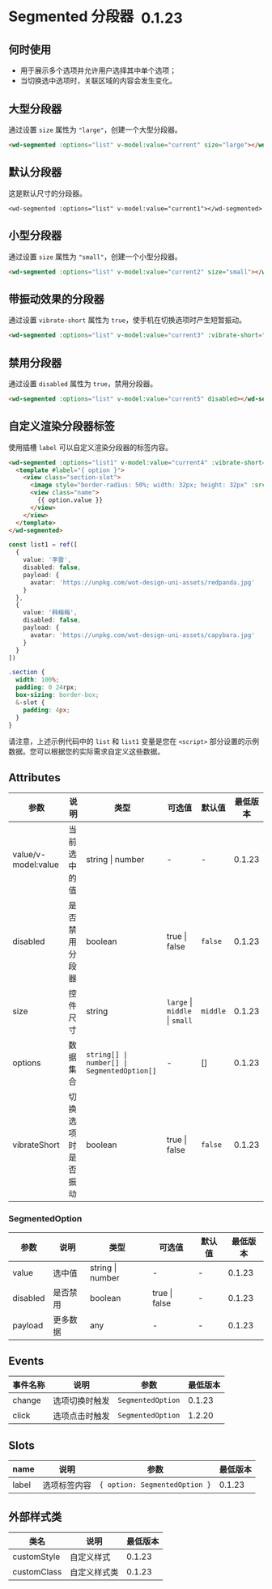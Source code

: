 <frame/>

# Segmented 分段器 <el-tag text style="vertical-align: middle;margin-left:8px;" effect="plain">0.1.23</el-tag>

## 何时使用
* 用于展示多个选项并允许用户选择其中单个选项；
* 当切换选中选项时，关联区域的内容会发生变化。


## 大型分段器

通过设置 `size` 属性为 `"large"`，创建一个大型分段器。

```html
<wd-segmented :options="list" v-model:value="current" size="large"></wd-segmented>
```

## 默认分段器

这是默认尺寸的分段器。

```vue
<wd-segmented :options="list" v-model:value="current1"></wd-segmented>
```

## 小型分段器

通过设置 `size` 属性为 `"small"`，创建一个小型分段器。

```html
<wd-segmented :options="list" v-model:value="current2" size="small"></wd-segmented>
```

## 带振动效果的分段器

通过设置 `vibrate-short` 属性为 `true`，使手机在切换选项时产生短暂振动。

```html
<wd-segmented :options="list" v-model:value="current3" :vibrate-short="true"></wd-segmented>
```

## 禁用分段器

通过设置 `disabled` 属性为 `true`，禁用分段器。

```html
<wd-segmented :options="list" v-model:value="current5" disabled></wd-segmented>
```

## 自定义渲染分段器标签

使用插槽 `label` 可以自定义渲染分段器的标签内容。

```html
<wd-segmented :options="list1" v-model:value="current4" :vibrate-short="true">
  <template #label="{ option }">
    <view class="section-slot">
      <image style="border-radius: 50%; width: 32px; height: 32px" :src="option.payload.avatar" />
      <view class="name">
        {{ option.value }}
      </view>
    </view>
  </template>
</wd-segmented>
```
```ts
const list1 = ref([
  {
    value: '李雷',
    disabled: false,
    payload: {
      avatar: 'https://unpkg.com/wot-design-uni-assets/redpanda.jpg'
    }
  },
  {
    value: '韩梅梅',
    disabled: false,
    payload: {
      avatar: 'https://unpkg.com/wot-design-uni-assets/capybara.jpg'
    }
  }
])
```
```scss
.section {
  width: 100%;
  padding: 0 24rpx;
  box-sizing: border-box;
  &-slot {
    padding: 4px;
  }
}

```

请注意，上述示例代码中的 `list` 和 `list1` 变量是您在 `<script>` 部分设置的示例数据。您可以根据您的实际需求自定义这些数据。


## Attributes

| 参数         | 说明                          | 类型            | 可选值 | 默认值 | 最低版本 |
| ------------ | ----------------------------- | --------------- | ------ | ------ | -------- |
| value/v-model:value | 当前选中的值                   | string \| number | -      | -      | 0.1.23   |
| disabled     | 是否禁用分段器                 | boolean         | true \| false | `false`  | 0.1.23   |
| size         | 控件尺寸                      | string          | `large` \| `middle` \| `small` | `middle` | 0.1.23   |
| options      | 数据集合                      | `string[] \| number[] \| SegmentedOption[]` | - | [] | 0.1.23   |
| vibrateShort | 切换选项时是否振动             | boolean         | true \| false | `false`  | 0.1.23   |

### SegmentedOption

| 参数       | 说明         | 类型                   | 可选值 | 默认值 | 最低版本 |
| ---------- | ------------ | ---------------------- | ------ | ------ | -------- |
| value      | 选中值       | string \| number       | -      | -      | 0.1.23   |
| disabled   | 是否禁用     | boolean                | true \| false | - | 0.1.23   |
| payload    | 更多数据     | any                    | -      | -      | 0.1.23   |


## Events

| 事件名称 | 说明                       | 参数        | 最低版本 |
| -------- | -------------------------- | ----------- | -------- |
| change   | 选项切换时触发             | `SegmentedOption` | 0.1.23   |
| click   | 选项点击时触发             | `SegmentedOption` | 1.2.20   |

## Slots

| name   | 说明                 | 参数                    | 最低版本 |
| ------ | -------------------- | ----------------------- | -------- |
| label  | 选项标签内容         | `{ option: SegmentedOption }` | 0.1.23   |


## 外部样式类

| 类名         | 说明       | 最低版本 |
| ------------ | ---------- | -------- |
| customStyle  | 自定义样式  | 0.1.23   |
| customClass  | 自定义样式类 | 0.1.23   |
